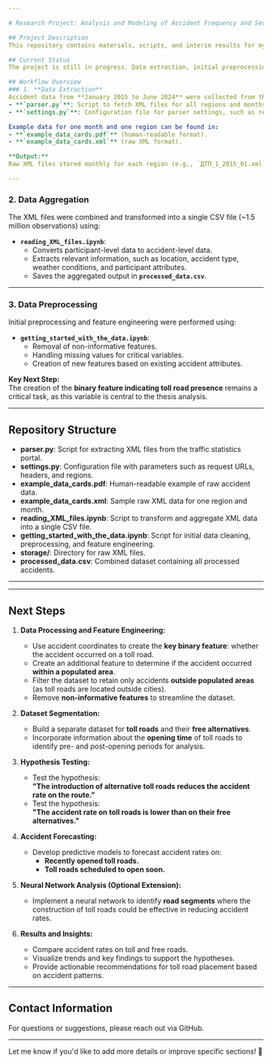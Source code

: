 ```yaml
---

# Research Project: Analysis and Modeling of Accident Frequency and Severity on Russian Toll Roads

## Project Description
This repository contains materials, scripts, and interim results for my thesis titled **"Analysis and Modeling of Accident Frequency and Severity on Russian Toll Roads."** The goal of the study is to explore accident patterns on toll roads across Russia, focusing on their frequency and severity.

## Current Status
The project is still in progress. Data extraction, initial preprocessing, and feature engineering have been completed, but further work is required, particularly to create the **key binary variable** identifying whether a road is toll-based.

## Workflow Overview  
### 1. **Data Extraction**  
Accident data from **January 2015 to June 2024** were collected from the [stat.gibdd.ru](http://stat.gibdd.ru) website using:  
- **`parser.py`**: Script to fetch XML files for all regions and months.  
- **`settings.py`**: Configuration file for parser settings, such as regions, request headers, and storage paths.  

Example data for one month and one region can be found in:  
- **`example_data_cards.pdf`** (human-readable format).  
- **`example_data_cards.xml`** (raw XML format).  

**Output:**  
Raw XML files stored monthly for each region (e.g., `ДТП_1_2015_01.xml`).  

---
```


### 2. **Data Aggregation**  
The XML files were combined and transformed into a single CSV file (~1.5 million observations) using:  
- **`reading_XML_files.ipynb`**:  
  - Converts participant-level data to accident-level data.  
  - Extracts relevant information, such as location, accident type, weather conditions, and participant attributes.  
  - Saves the aggregated output in **`processed_data.csv`**.

---

### 3. **Data Preprocessing**  
Initial preprocessing and feature engineering were performed using:  
- **`getting_started_with_the_data.ipynb`**:  
  - Removal of non-informative features.  
  - Handling missing values for critical variables.  
  - Creation of new features based on existing accident attributes.  

**Key Next Step:**  
The creation of the **binary feature indicating toll road presence** remains a critical task, as this variable is central to the thesis analysis.

---

## Repository Structure  
- **parser.py**: Script for extracting XML files from the traffic statistics portal.  
- **settings.py**: Configuration file with parameters such as request URLs, headers, and regions.  
- **example_data_cards.pdf**: Human-readable example of raw accident data.  
- **example_data_cards.xml**: Sample raw XML data for one region and month.  
- **reading_XML_files.ipynb**: Script to transform and aggregate XML data into a single CSV file.  
- **getting_started_with_the_data.ipynb**: Script for initial data cleaning, preprocessing, and feature engineering.  
- **storage/**: Directory for raw XML files.  
- **processed_data.csv**: Combined dataset containing all processed accidents.

---

---

## Next Steps  

1. **Data Processing and Feature Engineering:**  
   - Use accident coordinates to create the **key binary feature**: whether the accident occurred on a toll road.  
   - Create an additional feature to determine if the accident occurred **within a populated area**.  
   - Filter the dataset to retain only accidents **outside populated areas** (as toll roads are located outside cities).  
   - Remove **non-informative features** to streamline the dataset.  

2. **Dataset Segmentation:**  
   - Build a separate dataset for **toll roads** and their **free alternatives**.  
   - Incorporate information about the **opening time** of toll roads to identify pre- and post-opening periods for analysis.

3. **Hypothesis Testing:**  
   - Test the hypothesis:  
     **"The introduction of alternative toll roads reduces the accident rate on the route."**  
   - Test the hypothesis:  
     **"The accident rate on toll roads is lower than on their free alternatives."**  

4. **Accident Forecasting:**  
   - Develop predictive models to forecast accident rates on:  
     - **Recently opened toll roads.**  
     - **Toll roads scheduled to open soon.**  

5. **Neural Network Analysis (Optional Extension):**  
   - Implement a neural network to identify **road segments** where the construction of toll roads could be effective in reducing accident rates.  

6. **Results and Insights:**  
   - Compare accident rates on toll and free roads.  
   - Visualize trends and key findings to support the hypotheses.  
   - Provide actionable recommendations for toll road placement based on accident patterns.  

---

## Contact Information  
For questions or suggestions, please reach out via GitHub.  

---

Let me know if you'd like to add more details or improve specific sections! 🚀